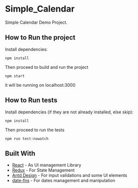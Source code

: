 # Simple_Calendar
Simple Calendar Demo Project.
## How to Run the project
Install dependencies:
```
npm install
```
Then proceed to build and run the project
```
npm start
```
it will be running on localhost:3000

## How to Run tests
Install dependencies (if they are not already installed, else skip):
```
npm install
```

Then proceed to run the tests
```
npm run test:nowatch
```

## Built With

* [React](https://reactjs.org/) - As UI management Library
* [Redux](https://redux.js.org/) - For State Management
* [Antd Design](https://ant.design/) - For input validations and some UI elements
* [date-fns](https://date-fns.org) - For dates management and manipulation
